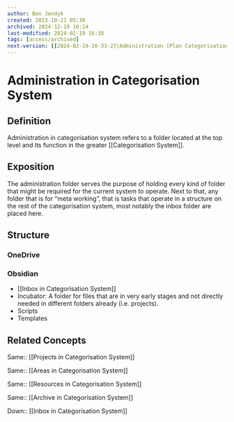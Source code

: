 ```yaml
---
author: Ben Jendyk
created: 2023-10-21 05:38
archived: 2024-12-19 10:14
last-modified: 2024-02-19 16:38
tags: [access/archived]
next-version: [[2024-02-19-16-33-27|Administration (Plan Categorisation)]]
---
```


# Administration in Categorisation System

## Definition

Administration in categorisation system refers to a folder located at the top level and its function in the greater [[Categorisation System]].

## Exposition

The administration folder serves the purpose of holding every kind of folder that might be required for the current system to operate. Next to that, any folder that is for “meta working”, that is tasks that operate in a structure on the rest of the categorisation system, most notably the inbox folder are placed here.

## Structure

### OneDrive

### Obsidian

- [[Inbox in Categorisation System]]
- Incubator: A folder for files that are in very early stages and not directly needed in different folders already (i.e. projects).
- Scripts
- Templates

## Related Concepts

Same:: [[Projects in Categorisation System]]

Same:: [[Areas in Categorisation System]]

Same:: [[Resources in Categorisation System]]

Same:: [[Archive in Categorisation System]]

Down:: [[Inbox in Categorisation System]]
